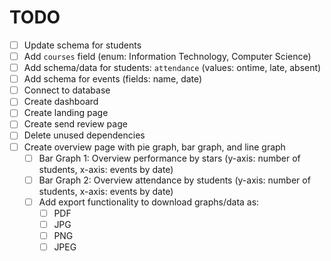 # TODO

- [ ] Update schema for students
- [ ] Add `courses` field (enum: Information Technology, Computer Science)
- [ ] Add schema/data for students: `attendance` (values: ontime, late, absent)
- [ ] Add schema for events (fields: name, date)
- [ ] Connect to database
- [ ] Create dashboard
- [ ] Create landing page
- [ ] Create send review page
- [ ] Delete unused dependencies
- [ ] Create overview page with pie graph, bar graph, and line graph
  - [ ] Bar Graph 1: Overview performance by stars (y-axis: number of students, x-axis: events by date)
  - [ ] Bar Graph 2: Overview attendance by students (y-axis: number of students, x-axis: events by date)
  - [ ] Add export functionality to download graphs/data as:
    - [ ] PDF
    - [ ] JPG
    - [ ] PNG
    - [ ] JPEG
